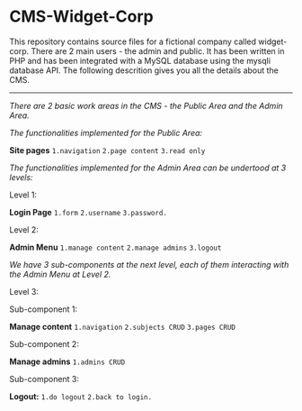 # CMS-Widget-Corp
This repository contains source files for a fictional company called widget-corp. There are 2 main users - the admin and public.
It has been written in PHP and has been integrated with a MySQL database using the mysqli database API.
The following descrition gives you all the details about the CMS.
________________________________________
_There are 2 basic work areas in the CMS - the Public Area and the Admin Area._

_The functionalities implemented for the Public Area:_

**Site pages**
`1.navigation` 
`2.page content`
`3.read only`

_The functionalities implemented for the Admin Area can be undertood at 3 levels:_


Level 1:

**Login Page** 
`1.form` 
`2.username`
`3.password.`

Level 2:

**Admin Menu**
`1.manage content`
`2.manage admins`
`3.logout`

_We have 3 sub-components at the next level, each of them interacting with the Admin Menu at Level 2._

Level 3:

Sub-component 1: 

**Manage content**
`1.navigation`
`2.subjects CRUD`
`3.pages CRUD`

Sub-component 2: 

**Manage admins**
`1.admins CRUD`

Sub-component 3:

**Logout:**
`1.do logout` 
`2.back to login.`
